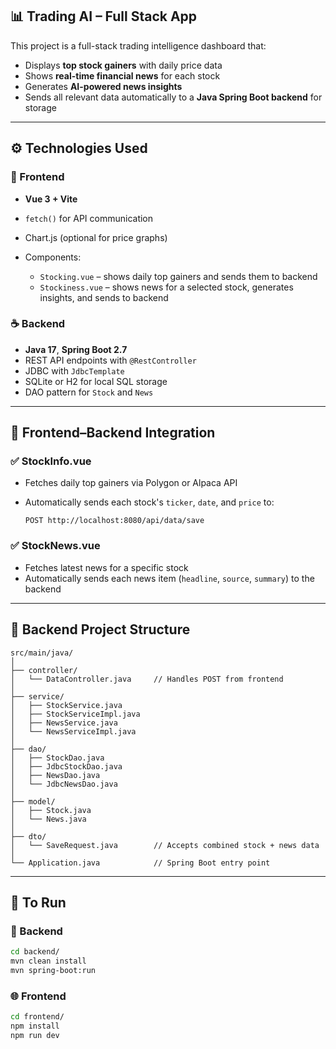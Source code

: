 ## 📊 Trading AI – Full Stack App

This project is a full-stack trading intelligence dashboard that:

* Displays **top stock gainers** with daily price data
* Shows **real-time financial news** for each stock
* Generates **AI-powered news insights**
* Sends all relevant data automatically to a **Java Spring Boot backend** for storage

---

## ⚙️ Technologies Used

### 🔵 Frontend

* **Vue 3 + Vite**
* `fetch()` for API communication
* Chart.js (optional for price graphs)
* Components:

  * `Stocking.vue` – shows daily top gainers and sends them to backend
  * `Stockiness.vue` – shows news for a selected stock, generates insights, and sends to backend

### ☕ Backend

* **Java 17**, **Spring Boot 2.7**
* REST API endpoints with `@RestController`
* JDBC with `JdbcTemplate`
* SQLite or H2 for local SQL storage
* DAO pattern for `Stock` and `News`

---

## 🔗 Frontend–Backend Integration

### ✅ StockInfo.vue

* Fetches daily top gainers via Polygon or Alpaca API
* Automatically sends each stock's `ticker`, `date`, and `price` to:

  ```
  POST http://localhost:8080/api/data/save
  ```

### ✅ StockNews.vue

* Fetches latest news for a specific stock
* Automatically sends each news item (`headline`, `source`, `summary`) to the backend

---

## 📁 Backend Project Structure

```
src/main/java/
│
├── controller/
│   └── DataController.java     // Handles POST from frontend
│
├── service/
│   ├── StockService.java
│   ├── StockServiceImpl.java
│   ├── NewsService.java
│   └── NewsServiceImpl.java
│
├── dao/
│   ├── StockDao.java
│   ├── JdbcStockDao.java
│   ├── NewsDao.java
│   └── JdbcNewsDao.java
│
├── model/
│   ├── Stock.java
│   └── News.java
│
├── dto/
│   └── SaveRequest.java        // Accepts combined stock + news data
│
└── Application.java            // Spring Boot entry point
```

---

## 🚀 To Run

### 👥 Backend

```bash
cd backend/
mvn clean install
mvn spring-boot:run
```

### 🌐 Frontend

```bash
cd frontend/
npm install
npm run dev
```
